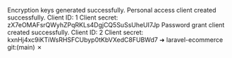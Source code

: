 Encryption keys generated successfully.
Personal access client created successfully.
Client ID: 1
Client secret: zX7eOMAFsrQWyhZPqRKLs4DgjCQ5SuSsUheUI7Jp
Password grant client created successfully.
Client ID: 2
Client secret: kxnHj4xc9iKTiWsRHSFCUbyp0tKbVXedC8FUBWd7
➜  laravel-ecommerce git:(main) ✗ 
